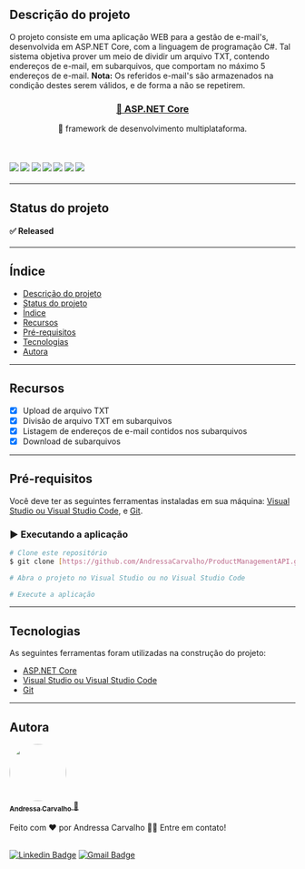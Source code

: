 ## Descrição do projeto
O projeto consiste em uma aplicação WEB para a gestão de e-mail's, desenvolvida em ASP.NET Core, com a linguagem de programação C#. Tal sistema objetiva prover um meio de dividir um arquivo TXT, contendo endereços de e-mail, em subarquivos, que comportam no máximo 5 endereços de e-mail.
**Nota:** Os referidos e-mail's são armazenados na condição destes serem válidos, e de forma a não se repetirem.<br/>
<h3 align="center">
    <a href="https://learn.microsoft.com/pt-br/aspnet/core/introduction-to-aspnet-core?view=aspnetcore-7.0">🔗 ASP.NET Core</a>
</h3>
<p align="center">🚀 framework de desenvolvimento multiplataforma.</p>
<br/>
<h4>
    <img src="https://img.shields.io/badge/build-aprovado-brightgreen" />
    <img src="https://img.shields.io/badge/versão-v1.0.0-blue" />
    <img src="https://img.shields.io/badge/última%20atualização-setembro%202023-lightblue" />
    <img src="https://img.shields.io/badge/linguagem-c%23-orange" />
    <img src="https://img.shields.io/badge/plataforma-asp.net%20core-orange" />
    <img src="https://img.shields.io/badge/inglês%20(US)-90%25-ff69b4" />
    <img src="https://img.shields.io/badge/português%20(BR)-10%25-ff69b4" />
</h4>

---

## Status do projeto
#### ✅ Released

---

## Índice
<ul>
  <li><a href="#descrição-do-projeto">Descrição do projeto</a></li>
  <li><a href="#status-do-projeto">Status do projeto</a></li>
  <li><a href="#índice">Índice</a></li>
  <li><a href="#recursos">Recursos</a></li>
  <li><a href="#pré-requisitos">Pré-requisitos</a></li>
  <li><a href="#tecnologias">Tecnologias</a></li>
  <li><a href="#autora">Autora</a></li>
</ul> 

---

## Recursos
- [x] Upload de arquivo TXT
- [x] Divisão de arquivo TXT em subarquivos
- [x] Listagem de endereços de e-mail contidos nos subarquivos 
- [x] Download de subarquivos

---

## Pré-requisitos
Você deve ter as seguintes ferramentas instaladas em sua máquina: [Visual Studio ou Visual Studio Code](https://visualstudio.microsoft.com/pt-br/), e [Git](https://git-scm.com/downloads).

### ▶️ Executando a aplicação

```bash
# Clone este repositório
$ git clone [https://github.com/AndressaCarvalho/ProductManagementAPI.git](https://github.com/AndressaCarvalho/EmailManager.git)

# Abra o projeto no Visual Studio ou no Visual Studio Code

# Execute a aplicação
```

---

## Tecnologias
As seguintes ferramentas foram utilizadas na construção do projeto:
- [ASP.NET Core](https://learn.microsoft.com/pt-br/aspnet/core/introduction-to-aspnet-core?view=aspnetcore-7.0)
- [Visual Studio ou Visual Studio Code](https://visualstudio.microsoft.com/pt-br/)
- [Git](https://git-scm.com/)

---

## Autora
<a href="https://github.com/AndressaCarvalho">
  <img style="border-radius: 50%;" src="https://avatars.githubusercontent.com/u/51313172?s=96&v=4" width="100px;" alt=""/>
  <br/>
  <sub><b>Andressa Carvalho</b></sub>
 </a> <a href="https://github.com/AndressaCarvalho" title="Rocketseat">🚀</a>
<br/><br/>
Feito com ❤️ por Andressa Carvalho 👋🏽 Entre em contato!
<br/><br/>

[![Linkedin Badge](https://img.shields.io/badge/-Andressa-blue?style=flat-square&logo=Linkedin&logoColor=white&link=https://www.linkedin.com/in/andressa-carvalho-araujo-289931199/)](https://www.linkedin.com/in/andressa-carvalho-araujo-289931199/) 
[![Gmail Badge](https://img.shields.io/badge/-andressa.carvalho13454@gmail.com-c14438?style=flat-square&logo=Gmail&logoColor=white&link=mailto:andressa.carvalho13454@gmail.com)](mailto:andressa.carvalho13454@gmail.com)
